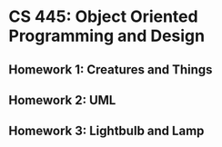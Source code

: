 # CS 445: Object Oriented Programming and Design
## Homework 1: Creatures and Things
## Homework 2: UML 
## Homework 3: Lightbulb and Lamp

